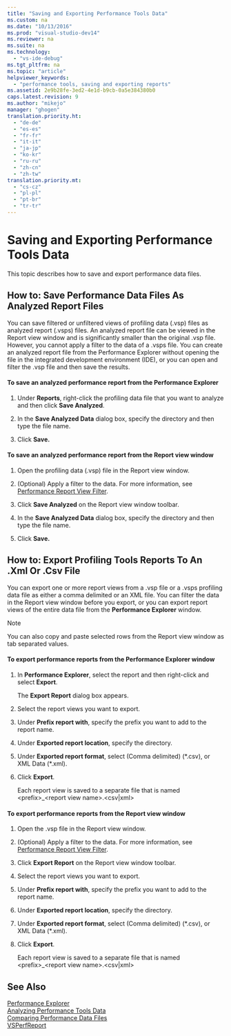 ```yaml
---
title: "Saving and Exporting Performance Tools Data"
ms.custom: na
ms.date: "10/13/2016"
ms.prod: "visual-studio-dev14"
ms.reviewer: na
ms.suite: na
ms.technology: 
  - "vs-ide-debug"
ms.tgt_pltfrm: na
ms.topic: "article"
helpviewer_keywords: 
  - "performance tools, saving and exporting reports"
ms.assetid: 2e9b28fe-3ed2-4e1d-b9cb-0a5e384380b0
caps.latest.revision: 9
ms.author: "mikejo"
manager: "ghogen"
translation.priority.ht: 
  - "de-de"
  - "es-es"
  - "fr-fr"
  - "it-it"
  - "ja-jp"
  - "ko-kr"
  - "ru-ru"
  - "zh-cn"
  - "zh-tw"
translation.priority.mt: 
  - "cs-cz"
  - "pl-pl"
  - "pt-br"
  - "tr-tr"
---
```

# Saving and Exporting Performance Tools Data
This topic describes how to save and export performance data files.  
  
##  <a name="BKMK_Save_Profiler_Data_Files_As_Analyzed_Report_Files"></a> How to: Save Performance Data Files As Analyzed Report Files  
 You can save filtered or unfiltered views of profiling data (.vsp) files as analyzed report (.vsps) files. An analyzed report file can be viewed in the Report view window and is significantly smaller than the original .vsp file. However, you cannot apply a filter to the data of a .vsps file. You can create an analyzed report file from the Performance Explorer without opening the file in the integrated development environment (IDE), or you can open and filter the .vsp file and then save the results.  
  
#### To save an analyzed performance report from the Performance Explorer  
  
1.  Under **Reports**, right-click the profiling data file that you want to analyze and then click **Save Analyzed**.  
  
2.  In the **Save Analyzed Data** dialog box, specify the directory and then type the file name.  
  
3.  Click **Save.**  
  
#### To save an analyzed performance report from the Report view window  
  
1.  Open the profiling data (.vsp) file in the Report view window.  
  
2.  (Optional) Apply a filter to the data. For more information, see [Performance Report View Filter](../profiling/performance-report-view-filter.md).  
  
3.  Click **Save Analyzed** on the Report view window toolbar.  
  
4.  In the **Save Analyzed Data** dialog box, specify the directory and then type the file name.  
  
5.  Click **Save.**  
  
## How to: Export Profiling Tools Reports To An .Xml Or .Csv File  
 You can export one or more report views from a .vsp file or a .vsps profiling data file as either a comma delimited or an XML file. You can filter the data in the Report view window before you export, or you can export report views of the entire data file from the **Performance Explorer** window.  
  
> [!NOTE]
>  You can also copy and paste selected rows from the Report view window as tab separated values.  
  
#### To export performance reports from the Performance Explorer window  
  
1.  In **Performance Explorer**, select the report and then right-click and select **Export**.  
  
     The **Export Report** dialog box appears.  
  
2.  Select the report views you want to export.  
  
3.  Under **Prefix report with**, specify the prefix you want to add to the report name.  
  
4.  Under **Exported report location**, specify the directory.  
  
5.  Under **Exported report format**, select (Comma delimited) (*.csv), or XML Data (\*.xml).  
  
6.  Click **Export**.  
  
     Each report view is saved to a separate file that is named \<prefix>_\<report view name>.\<csv&#124;xml>  
  
#### To export performance reports from the Report view window  
  
1.  Open the .vsp file in the Report view window.  
  
2.  (Optional) Apply a filter to the data. For more information, see [Performance Report View Filter](../profiling/performance-report-view-filter.md).  
  
3.  Click **Export Report** on the Report view window toolbar.  
  
4.  Select the report views you want to export.  
  
5.  Under **Prefix report with**, specify the prefix you want to add to the report name.  
  
6.  Under **Exported report location**, specify the directory.  
  
7.  Under **Exported report format**, select (Comma delimited) (*.csv), or XML Data (\*.xml).  
  
8.  Click **Export**.  
  
     Each report view is saved to a separate file that is named \<prefix>_\<report view name>.\<csv&#124;xml>  
  
## See Also  
 [Performance Explorer](../profiling/performance-explorer.md)   
 [Analyzing Performance Tools Data](../profiling/analyzing-performance-tools-data.md)   
 [Comparing Performance Data Files](../profiling/comparing-performance-data-files.md)   
 [VSPerfReport](../profiling/vsperfreport.md)